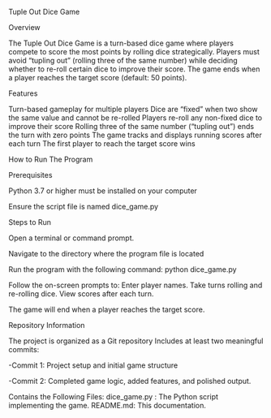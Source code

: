 Tuple Out Dice Game

Overview

The Tuple Out Dice Game is a turn-based dice game where players compete to score the most points by rolling dice strategically. Players must avoid “tupling out” (rolling three of the same number) while deciding whether to re-roll certain dice to improve their score. The game ends when a player reaches the target score (default: 50 points).

Features

Turn-based gameplay for multiple players
Dice are “fixed” when two show the same value and cannot be re-rolled
Players re-roll any non-fixed dice to improve their score
Rolling three of the same number (“tupling out”) ends the turn with zero points
The game tracks and displays running scores after each turn
The first player to reach the target score wins

How to Run The Program

Prerequisites

Python 3.7 or higher must be installed on your computer

Ensure the script file is named dice_game.py

Steps to Run

Open a terminal or command prompt.

Navigate to the directory where the program file is located

Run the program with the following command: python dice_game.py

Follow the on-screen prompts to:
Enter player names.
Take turns rolling and re-rolling dice.
View scores after each turn.

The game will end when a player reaches the target score.

Repository Information

The project is organized as a Git repository
Includes at least two meaningful commits:

-Commit 1: Project setup and initial game structure

-Commit 2: Completed game logic, added features, and polished output.


Contains the Following Files:
dice_game.py : The Python script implementing the game.
README.md: This documentation. 
